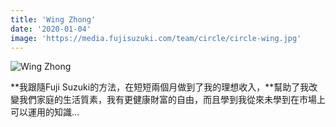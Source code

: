 ```yaml
---
title: 'Wing Zhong'
date: '2020-01-04'
image: 'https://media.fujisuzuki.com/team/circle/circle-wing.jpg'
---
```

![Wing Zhong](https://media.fujisuzuki.com/team/circle/circle-wing.jpg)

**我跟隨Fuji Suzuki的方法，在短短兩個月做到了我的理想收入，**幫助了我改變我們家庭的生活質素，我有更健康財富的自由，而且學到我從來未學到在市場上可以運用的知識...